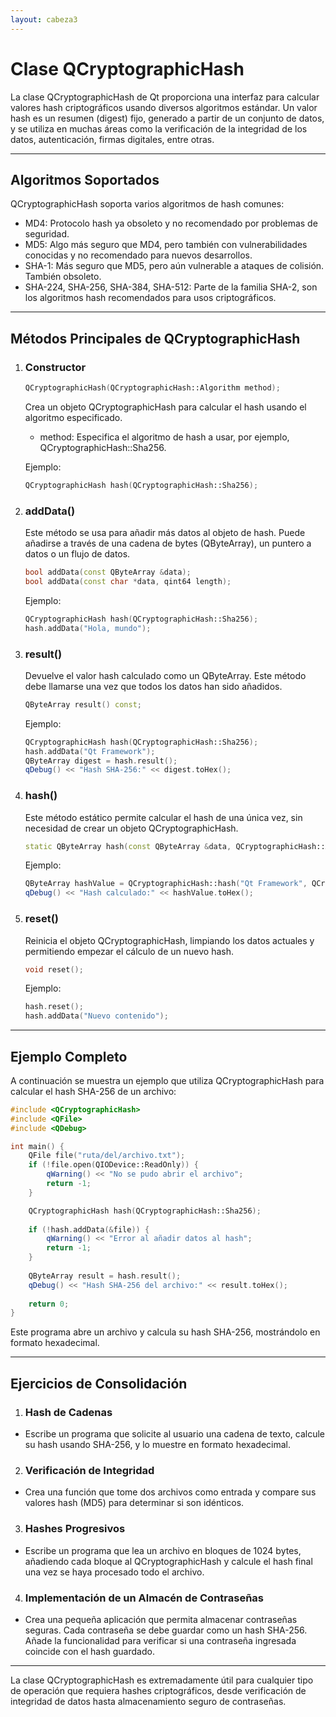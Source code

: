 ```yaml
---
layout: cabeza3
---
```


# Clase QCryptographicHash
La clase QCryptographicHash de Qt proporciona una interfaz para calcular valores hash criptográficos usando diversos algoritmos estándar. Un valor hash es un resumen (digest) fijo, generado a partir de un conjunto de datos, y se utiliza en muchas áreas como la verificación de la integridad de los datos, autenticación, firmas digitales, entre otras.

***

## Algoritmos Soportados
QCryptographicHash soporta varios algoritmos de hash comunes:
- MD4: Protocolo hash ya obsoleto y no recomendado por problemas de seguridad.
- MD5: Algo más seguro que MD4, pero también con vulnerabilidades conocidas y no recomendado para nuevos desarrollos.
- SHA-1: Más seguro que MD5, pero aún vulnerable a ataques de colisión. También obsoleto.
- SHA-224, SHA-256, SHA-384, SHA-512: Parte de la familia SHA-2, son los algoritmos hash recomendados para usos criptográficos.

***

## Métodos Principales de QCryptographicHash
1. ### Constructor

    ```cpp
    QCryptographicHash(QCryptographicHash::Algorithm method);
    ```
    Crea un objeto QCryptographicHash para calcular el hash usando el algoritmo especificado.
    - method: Especifica el algoritmo de hash a usar, por ejemplo, QCryptographicHash::Sha256.

    Ejemplo:
    ```cpp
    QCryptographicHash hash(QCryptographicHash::Sha256);
    ```
2. ### addData()
    Este método se usa para añadir más datos al objeto de hash. Puede añadirse a través de una cadena de bytes (QByteArray), un puntero a datos o un flujo de datos.
    ```cpp
    bool addData(const QByteArray &data);
    bool addData(const char *data, qint64 length);
    ```

    Ejemplo:
    ```cpp
    QCryptographicHash hash(QCryptographicHash::Sha256);
    hash.addData("Hola, mundo");
    ```
3. ### result()
    Devuelve el valor hash calculado como un QByteArray. Este método debe llamarse una vez que todos los datos han sido añadidos.
    ```cpp
    QByteArray result() const;
    ```

    Ejemplo:
    ```cpp
    QCryptographicHash hash(QCryptographicHash::Sha256);
    hash.addData("Qt Framework");
    QByteArray digest = hash.result();
    qDebug() << "Hash SHA-256:" << digest.toHex();
    ```
4. ### hash()
    Este método estático permite calcular el hash de una única vez, sin necesidad de crear un objeto QCryptographicHash.
    ```cpp
    static QByteArray hash(const QByteArray &data, QCryptographicHash::Algorithm method);
    ```

    Ejemplo:
    ```cpp
    QByteArray hashValue = QCryptographicHash::hash("Qt Framework", QCryptographicHash::Sha256);
    qDebug() << "Hash calculado:" << hashValue.toHex();
    ```

5. ### reset()
    Reinicia el objeto QCryptographicHash, limpiando los datos actuales y permitiendo empezar el cálculo de un nuevo hash.
    ```cpp
    void reset();
    ```

    Ejemplo:
    ```cpp
    hash.reset();
    hash.addData("Nuevo contenido");
    ```

***

## Ejemplo Completo
A continuación se muestra un ejemplo que utiliza QCryptographicHash para calcular el hash SHA-256 de un archivo:
```cpp
#include <QCryptographicHash>
#include <QFile>
#include <QDebug>

int main() {
    QFile file("ruta/del/archivo.txt");
    if (!file.open(QIODevice::ReadOnly)) {
        qWarning() << "No se pudo abrir el archivo";
        return -1;
    }

    QCryptographicHash hash(QCryptographicHash::Sha256);
    
    if (!hash.addData(&file)) {
        qWarning() << "Error al añadir datos al hash";
        return -1;
    }
    
    QByteArray result = hash.result();
    qDebug() << "Hash SHA-256 del archivo:" << result.toHex();
    
    return 0;
}
```
Este programa abre un archivo y calcula su hash SHA-256, mostrándolo en formato hexadecimal.

***

## Ejercicios de Consolidación
1.	### Hash de Cadenas
- Escribe un programa que solicite al usuario una cadena de texto, calcule su hash usando SHA-256, y lo muestre en formato hexadecimal.
2.	### Verificación de Integridad
- Crea una función que tome dos archivos como entrada y compare sus valores hash (MD5) para determinar si son idénticos.
3.	### Hashes Progresivos
- Escribe un programa que lea un archivo en bloques de 1024 bytes, añadiendo cada bloque al QCryptographicHash y calcule el hash final una vez se haya procesado todo el archivo.
4.	### Implementación de un Almacén de Contraseñas
- Crea una pequeña aplicación que permita almacenar contraseñas seguras. Cada contraseña se debe guardar como un hash SHA-256. Añade la funcionalidad para verificar si una contraseña ingresada coincide con el hash guardado.

***

La clase QCryptographicHash es extremadamente útil para cualquier tipo de operación que requiera hashes criptográficos, desde verificación de integridad de datos hasta almacenamiento seguro de contraseñas.

